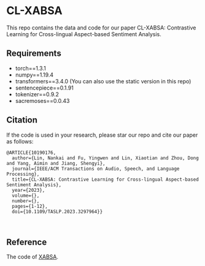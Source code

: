 # CL-XABSA
This repo contains the data and code for our paper CL-XABSA: Contrastive Learning for Cross-lingual Aspect-based Sentiment Analysis.


## Requirements
- torch==1.3.1
- numpy==1.19.4
- transformers==3.4.0 (You can also use the static version in this repo)
- sentencepiece==0.1.91
- tokenizer==0.9.2
- sacremoses==0.0.43


## Citation
If the code is used in your research, please star our repo and cite our paper as follows:
```
@ARTICLE{10190176,
  author={Lin, Nankai and Fu, Yingwen and Lin, Xiaotian and Zhou, Dong and Yang, Aimin and Jiang, Shengyi},
  journal={IEEE/ACM Transactions on Audio, Speech, and Language Processing}, 
  title={CL-XABSA: Contrastive Learning for Cross-lingual Aspect-based Sentiment Analysis}, 
  year={2023},
  volume={},
  number={},
  pages={1-12},
  doi={10.1109/TASLP.2023.3297964}}

```
​
## Reference

The code of [XABSA](https://github.com/IsakZhang/XABSA).